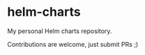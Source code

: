 helm-charts
===========

My personal Helm charts repository.

Contributions are welcome, just submit PRs ;)
